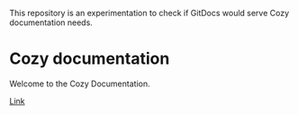 This repository is an experimentation to check if GitDocs would serve Cozy documentation needs.

# Cozy documentation

Welcome to the Cozy Documentation.

[Link](http://cozy.io)
